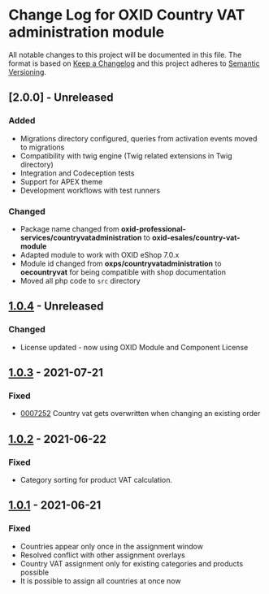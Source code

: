 # Change Log for OXID Country VAT administration module

All notable changes to this project will be documented in this file.
The format is based on [Keep a Changelog](http://keepachangelog.com/)
and this project adheres to [Semantic Versioning](http://semver.org/).

## [2.0.0] - Unreleased

### Added
- Migrations directory configured, queries from activation events moved to migrations
- Compatibility with twig engine (Twig related extensions in Twig directory)
- Integration and Codeception tests
- Support for APEX theme
- Development workflows with test runners

### Changed
- Package name changed from **oxid-professional-services/countryvatadministration** to **oxid-esales/country-vat-module**
- Adapted module to work with OXID eShop 7.0.x
- Module id changed from **oxps/countryvatadministration** to **oecountryvat** for being compatible with shop documentation
- Moved all php code to `src` directory

## [1.0.4] - Unreleased

### Changed
- License updated - now using OXID Module and Component License

## [1.0.3] - 2021-07-21

### Fixed
- [0007252](https://bugs.oxid-esales.com/view.php?id=7252) Country vat gets overwritten when changing an existing order

## [1.0.2] - 2021-06-22

### Fixed
- Category sorting for product VAT calculation.

## [1.0.1] - 2021-06-21

### Fixed
- Countries appear only once in the assignment window 
- Resolved conflict with other assignment overlays   
- Country VAT assignment only for existing categories and products possible
- It is possible to assign all countries at once now

[1.0.4]: https://github.com/OXID-eSales/country-vat-module/compare/v1.0.3...b-6.x
[1.0.3]: https://github.com/OXID-eSales/country-vat-module/compare/v1.0.2...v1.0.3
[1.0.2]: https://github.com/OXID-eSales/country-vat-module/compare/v1.0.1...v1.0.2
[1.0.1]: https://github.com/OXID-eSales/country-vat-module/compare/v1.0.0...v1.0.1
